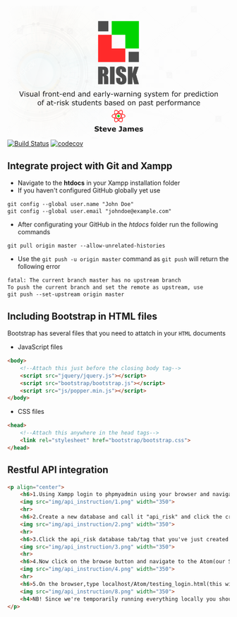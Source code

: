 ![Cover photo of project](/img/cover/github-cover-photo.png)
[![Build Status](https://travis-ci.com/1272371/Atom.svg?branch=master)](https://travis-ci.com/1272371/Atom)
[![codecov](https://codecov.io/gh/1272371/Atom/branch/master/graph/badge.svg)](https://codecov.io/gh/1272371/Atom)

## Integrate project with Git and Xampp
* Navigate to the **htdocs** in your Xampp installation folder
* If you haven't configured GitHub globally yet use
```
git config --global user.name "John Doe"
git config --global user.email "johndoe@example.com"
```
* After configurating your GitHub in the *htdocs* folder run the following commands
```
git pull origin master --allow-unrelated-histories
```
* Use the `git push -u origin master` command as `git push` will return the following error
```
fatal: The current branch master has no upstream branch
To push the current branch and set the remote as upstream, use
git push --set-upstream origin master
```

## Including Bootstrap in HTML files
Bootstrap has several files that you need to attatch in your `HTML` documents
* JavaScript files
```html
<body>
    <!--Attach this just before the closing body tag-->
    <script src="jquery/jquery.js"></script>
    <script src="bootstrap/bootstrap.js"></script>
    <script src="js/popper.min.js"></script>
</body>
```
* CSS files
```html
<head>
    <!--Attach this anywhere in the head tags-->
    <link rel="stylesheet" href="bootstrap/bootstrap.css">
</head>
```
## Restful API integration
```html
<p align="center">
	<h6>1.Using Xampp login to phpmyadmin using your browser and navigate to the "new" tag on the left side of the screen(where your databases lie)</h6>
	<img src="img/api_instruction/1.png" width="350">
	<hr>
	<h6>2.Create a new database and call it "api_risk" and click the create button</h6>
	<img src="img/api_instruction/2.png" width="350">
	<hr>
	<h6>3.Click the api_risk database tab/tag that you've just created on the left side of the navigation screen(it will probably be below the "new" tag that you clicked earlier) then click on import which is usually top navigation screen(contains a red arrow that is facing leftward)</h6>
	<img src="img/api_instruction/3.png" width="350">
	<hr>
	<h6>4.Now click on the browse button and navigate to the Atom(our SD project resides in this folder) folder then inside the Atom folder navigate into api then you'll find the risk.sql(this is the folder that you'll import into the api_risk database) file,then once you've selected the risk.sql file you can click on the go button at the bottom of the screen on phpmyadmin</h6>
	<img src="img/api_instruction/4.png" width="350">
	<hr>
	<h6>5.On the browser,type localhost/Atom/testing_login.html(this will vary due to the fact that some users will store Atom project in a different folder or in a sub folder) and then press *ENTER*,it should now send you to the login page that communicates with the restful api  the username and password is 123456.You can you can also test it with incorrect information,so that you can get a response from the backend i.e Incorrect password or user does not exist responses</h6>
	<img src="img/api_instruction/8.png" width="350">
	<h4>NB! Since we're temporarily running everything locally you should store the Atom folder in your htdocs so that the apache server can locate it when you call it via localhost/Atom/...(this will vary due to the fact that some users will store Atom project in a different folder or in a sub folder)</h4>
</p>
```